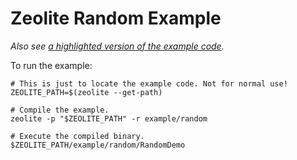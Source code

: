 # Zeolite Random Example

*Also see
[a highlighted version of the example code](https://ta0kira.github.io/zeolite/example/random).*

To run the example:

```shell
# This is just to locate the example code. Not for normal use!
ZEOLITE_PATH=$(zeolite --get-path)

# Compile the example.
zeolite -p "$ZEOLITE_PATH" -r example/random

# Execute the compiled binary.
$ZEOLITE_PATH/example/random/RandomDemo
```
